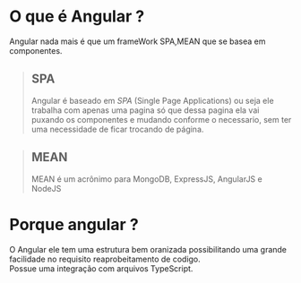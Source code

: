 # O que é Angular ?
Angular nada mais é que um frameWork SPA,MEAN que se basea em componentes.
>## SPA
>  Angular é baseado em _SPA_ (Single Page Applications) ou seja ele trabalha com apenas uma pagina só que dessa pagina ela vai puxando os componentes e mudando conforme o necessario, sem ter uma necessidade de ficar trocando de página.

>## MEAN
> MEAN é um acrônimo para MongoDB, ExpressJS, AngularJS e NodeJS
 
# Porque angular ?
O Angular ele tem uma estrutura bem oranizada possibilitando uma grande facilidade no requisito reaprobeitamento de codigo.<br>Possue uma integração com arquivos TypeScript.